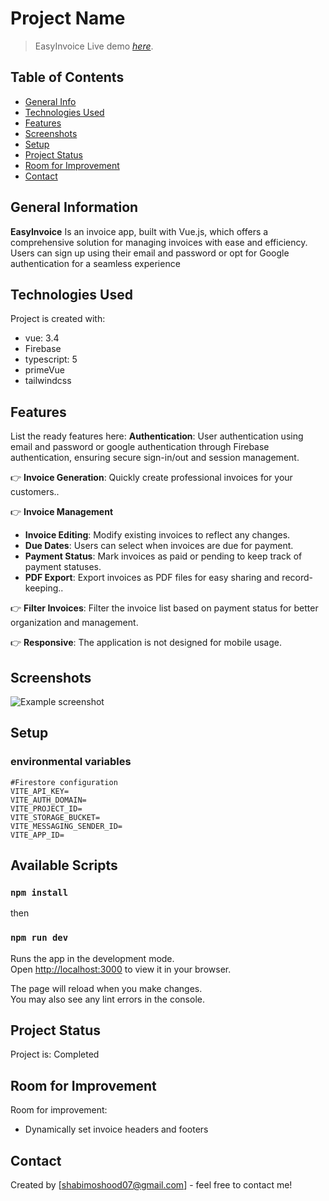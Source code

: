 # Project Name
> EasyInvoice
> Live demo [_here_](https://easyyinvoice.netlify.app).

## Table of Contents
* [General Info](#general-information)
* [Technologies Used](#technologies-used)
* [Features](#features)
* [Screenshots](#screenshots)
* [Setup](#setup)
* [Project Status](#project-status)
* [Room for Improvement](#room-for-improvement)
* [Contact](#contact)


## General Information
**EasyInvoice** Is an invoice app, built with Vue.js, which offers a comprehensive solution for managing invoices with ease and efficiency. Users can sign up using their email and password or opt for Google authentication for a seamless experience


## Technologies Used
Project is created with:
* vue: 3.4
* Firebase 
* typescript: 5
* primeVue
* tailwindcss


## Features
List the ready features here:
 **Authentication**: User authentication using email and password or google authentication through Firebase authentication, ensuring secure sign-in/out and session management.

👉 **Invoice Generation**: Quickly create professional invoices for your customers..

👉 **Invoice Management**
   - **Invoice Editing**: Modify existing invoices to reflect any changes.
   - **Due Dates**: Users can select when invoices are due for payment.
   - **Payment Status**: Mark invoices as paid or pending to keep track of payment statuses.
   - **PDF Export**: Export invoices as PDF files for easy sharing and record-keeping..

👉 **Filter Invoices**: Filter the invoice list based on payment status for better organization and management.

👉 **Responsive**: The application is not designed for mobile usage.
  


## Screenshots
![Example screenshot](./img/screenshot.png)
<!-- If you have screenshots you'd like to share, include them here. -->


## Setup

### environmental variables
```env
#Firestore configuration
VITE_API_KEY=
VITE_AUTH_DOMAIN=
VITE_PROJECT_ID=
VITE_STORAGE_BUCKET=
VITE_MESSAGING_SENDER_ID=
VITE_APP_ID=

```

  
## Available Scripts

### `npm install`
then
### `npm run dev`

Runs the app in the development mode.\
Open [http://localhost:3000](http://localhost:3000) to view it in your browser.

The page will reload when you make changes.\
You may also see any lint errors in the console.

## Project Status
Project is: Completed

## Room for Improvement
Room for improvement:
- Dynamically set invoice headers and footers 




## Contact
Created by [shabimoshood07@gmail.com] - feel free to contact me!






